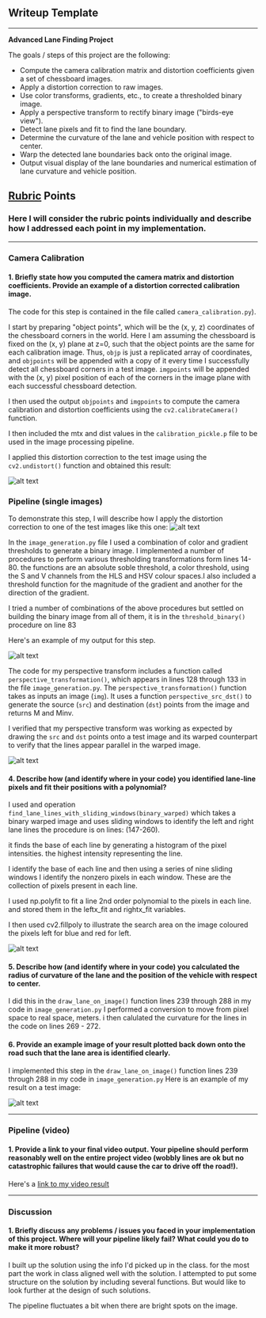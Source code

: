 ## Writeup Template

---

**Advanced Lane Finding Project**

The goals / steps of this project are the following:

* Compute the camera calibration matrix and distortion coefficients given a set of chessboard images.
* Apply a distortion correction to raw images.
* Use color transforms, gradients, etc., to create a thresholded binary image.
* Apply a perspective transform to rectify binary image ("birds-eye view").
* Detect lane pixels and fit to find the lane boundary.
* Determine the curvature of the lane and vehicle position with respect to center.
* Warp the detected lane boundaries back onto the original image.
* Output visual display of the lane boundaries and numerical estimation of lane curvature and vehicle position.

[//]: # (Image References)

[image1]: ./writeup/undistorted_2.jpg "Undistorted"
[image2]: ./test_images/test2.jpg "Road Transformed"
[image3]: ./writeup/combined_binary_3.jpg "Binary Example"
[image4]: ./writeup/warped_2.jpg "Warp Example"
[image5]: ./writeup/lanes_2.jpg "Fit Visual"
[image6]: ./writeup/result_2.jpg "Output"
[video1]: ./output_images/lanes_detected.mp4 "Video"

## [Rubric](https://review.udacity.com/#!/rubrics/571/view) Points

### Here I will consider the rubric points individually and describe how I addressed each point in my implementation.

---

### Camera Calibration

#### 1. Briefly state how you computed the camera matrix and distortion coefficients. Provide an example of a distortion corrected calibration image.

The code for this step is contained in the file called `camera_calibration.py`).

I start by preparing "object points", which will be the (x, y, z) coordinates of the chessboard corners in the world. Here I am assuming the chessboard is fixed on the (x, y) plane at z=0, such that the object points are the same for each calibration image.  Thus, `objp` is just a replicated array of coordinates, and `objpoints` will be appended with a copy of it every time I successfully detect all chessboard corners in a test image.  `imgpoints` will be appended with the (x, y) pixel position of each of the corners in the image plane with each successful chessboard detection.

I then used the output `objpoints` and `imgpoints` to compute the camera calibration and distortion coefficients using the `cv2.calibrateCamera()` function.

I then included the mtx and dist values in the `calibration_pickle.p` file to be used in the image processing pipeline.

I applied this distortion correction to the test image using the `cv2.undistort()` function and obtained this result:

![alt text][image1]

### Pipeline (single images)

To demonstrate this step, I will describe how I apply the distortion correction to one of the test images like this one:
![alt text][image2]


In the `image_generation.py` file I used a combination of color and gradient thresholds to generate a binary image. I implemented a number of procedures to perform various thresholding transformations form lines 14-80. the functions are an absolute soble threshold, a color threshold, using the S and V channels from the HLS and HSV colour spaces.I also included a threshold function for the magnitude of the gradient and another for the direction of the gradient.

I tried a number of combinations of the above procedures but settled on building the binary image from all of them, it is in the `threshold_binary()` procedure on line 83

Here's an example of my output for this step.

![alt text][image3]

The code for my perspective transform includes a function called `perspective_transformation()`, which appears in lines 128 through 133 in the file `image_generation.py`.  The `perspective_transformation()` function takes as inputs an image (`img`). It uses a function `perspective_src_dst()` to generate the source (`src`) and destination (`dst`) points from the image and returns M and Minv.

I verified that my perspective transform was working as expected by drawing the `src` and `dst` points onto a test image and its warped counterpart to verify that the lines appear parallel in the warped image.

![alt text][image4]

#### 4. Describe how (and identify where in your code) you identified lane-line pixels and fit their positions with a polynomial?

I used and operation `find_lane_lines_with_sliding_windows(binary_warped)` which takes a binary warped image and uses sliding windows to identify the left and right lane lines the procedure is on lines: (147-260).

it finds the base of each line by generating a histogram of the pixel intensities. the highest intensity representing the line.

I identify the base of each line and then using a series of nine sliding windows I identify the nonzero pixels in each window. These are the collection of pixels present in each line.

I used np.polyfit to fit a line 2nd order polynomial to the pixels in each line. and stored them in the leftx_fit and rightx_fit variables.

I then used cv2.fillpoly to illustrate the search area on the image coloured the pixels left for blue and red for left.


![alt text][image5]

#### 5. Describe how (and identify where in your code) you calculated the radius of curvature of the lane and the position of the vehicle with respect to center.

I did this in the `draw_lane_on_image()` function lines 239 through 288 in my code in `image_generation.py`
I performed a conversion to move from pixel space to real space, meters. i then calulated the curvature for the lines in the code on lines 269 - 272.

#### 6. Provide an example image of your result plotted back down onto the road such that the lane area is identified clearly.

I implemented this step in the `draw_lane_on_image()` function lines  239 through 288 in my code in `image_generation.py`   Here is an example of my result on a test image:

![alt text][image6]

---

### Pipeline (video)

#### 1. Provide a link to your final video output.  Your pipeline should perform reasonably well on the entire project video (wobbly lines are ok but no catastrophic failures that would cause the car to drive off the road!).

Here's a [link to my video result](./project_video.mp4)

---

### Discussion

#### 1. Briefly discuss any problems / issues you faced in your implementation of this project.  Where will your pipeline likely fail?  What could you do to make it more robust?

I built up the solution using the info I'd picked up in the class. for the most part the work in class aligned well with the solution. I attempted to put some structure on the solution by including several functions. But would like to look further at the design of such solutions.

The pipeline fluctuates a bit when there are bright spots on the image.


